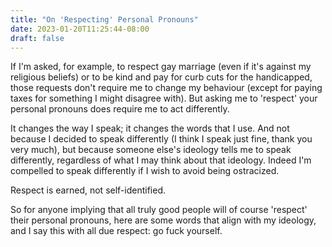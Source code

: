 ```yaml
---
title: "On 'Respecting' Personal Pronouns"
date: 2023-01-20T11:25:44-08:00
draft: false
---
```



If I'm asked, for example, to respect gay marriage (even if it's
against my religious beliefs) or to be kind and pay for curb cuts for
the handicapped, those requests don't require me to change my
behaviour (except for paying taxes for something I might disagree
with). But asking me to 'respect' your personal pronouns does require
me to act differently.

It changes the way I speak; it changes the words that I use. And not
because I decided to speak differently (I think I speak just fine,
thank you very much), but because someone else's ideology tells me to
speak differently, regardless of what I may think about that
ideology. Indeed I'm compelled to speak differently if I wish to
avoid being ostracized.

Respect is earned, not self-identified.

So for anyone implying that all truly good people will of course
'respect' their personal pronouns, here are some words that align
with my ideology, and I say this with all due respect: go fuck
yourself.

